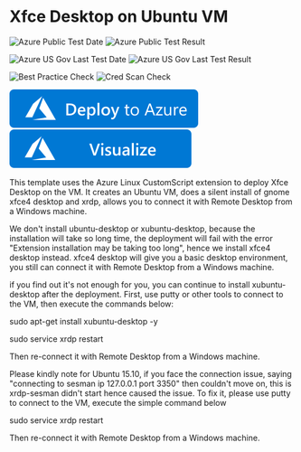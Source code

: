 # Xfce Desktop on Ubuntu VM

![Azure Public Test Date](https://azurequickstartsservice.blob.core.windows.net/badges/ubuntu-desktop-xfce-rdp/PublicLastTestDate.svg)
![Azure Public Test Result](https://azurequickstartsservice.blob.core.windows.net/badges/ubuntu-desktop-xfce-rdp/PublicDeployment.svg)

![Azure US Gov Last Test Date](https://azurequickstartsservice.blob.core.windows.net/badges/ubuntu-desktop-xfce-rdp/FairfaxLastTestDate.svg)
![Azure US Gov Last Test Result](https://azurequickstartsservice.blob.core.windows.net/badges/ubuntu-desktop-xfce-rdp/FairfaxDeployment.svg)

![Best Practice Check](https://azurequickstartsservice.blob.core.windows.net/badges/ubuntu-desktop-xfce-rdp/BestPracticeResult.svg)
![Cred Scan Check](https://azurequickstartsservice.blob.core.windows.net/badges/ubuntu-desktop-xfce-rdp/CredScanResult.svg)

[![Deploy To Azure](https://raw.githubusercontent.com/Azure/azure-quickstart-templates/master/1-CONTRIBUTION-GUIDE/images/deploytoazure.svg?sanitize=true)]("https://portal.azure.com/#create/Microsoft.Template/uri/https%3A%2F%2Fraw.githubusercontent.com%2FAzure%2Fazure-quickstart-templates%2Fmaster%2Fubuntu-desktop-xfce-rdp%2Fazuredeploy.json")  [![Visualize](https://raw.githubusercontent.com/Azure/azure-quickstart-templates/master/1-CONTRIBUTION-GUIDE/images/visualizebutton.svg?sanitize=true)]("http://armviz.io/#/?load=https%3A%2F%2Fraw.githubusercontent.com%2FAzure%2Fazure-quickstart-templates%2Fmaster%2Fubuntu-desktop-xfce-rdp%2Fazuredeploy.json")

This template uses the Azure Linux CustomScript extension to deploy Xfce Desktop on the VM. It creates an Ubuntu VM, does a silent install of gnome xfce4 desktop and xrdp, allows you to connect it with Remote Desktop from a Windows machine.

We don't install ubuntu-desktop or xubuntu-desktop, because the installation will take so long time, the deployment will fail with the error "Extension installation may be taking too long", hence we install xfce4 desktop instead. 
xfce4 desktop will give you a basic desktop environment, you still can connect it with Remote Desktop from a Windows machine.

if you find out it's not enough for you, you can continue to install xubuntu-desktop after the deployment. First, use putty or other tools to connect to the VM, then execute the commands below:

sudo apt-get install xubuntu-desktop -y

sudo service xrdp restart

Then re-connect it with Remote Desktop from a Windows machine.


Please kindly note for Ubuntu 15.10, if you face the connection issue, saying "connecting to sesman ip 127.0.0.1 port 3350" then couldn't move on, this is  xrdp-sesman didn't start hence caused the issue. To fix it, please use putty to connect to the VM, execute the simple command below

sudo service xrdp restart

Then re-connect it with Remote Desktop from a Windows machine. 


